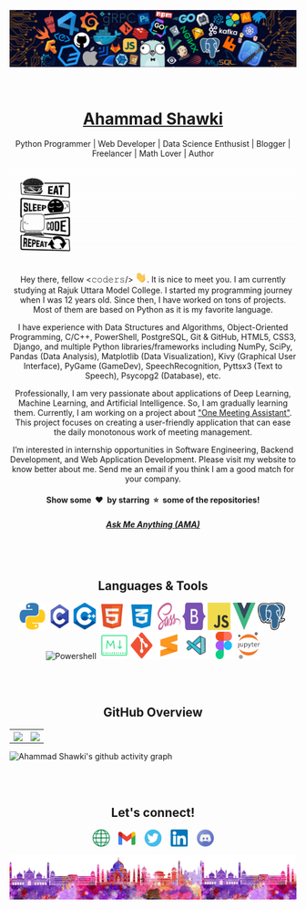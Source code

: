 ![](https://github.com/ahammadshawki8/ahammadshawki8/blob/master/header_.png)

<br>

<h1 align="center"> <a href ="https://ahammadshawki8.github.io/">Ahammad Shawki</a></h1>
<p align="center">Python Programmer | Web Developer | Data Science Enthusist | Blogger | Freelancer | Math Lover | Author</p>
<p align = "center"><img src="https://github.com/ahammadshawki8/ahammadshawki8/blob/master/code.gif"/></p>


<p align="center">Hey there, fellow <𝚌𝚘𝚍𝚎𝚛𝚜/> <img src="https://raw.githubusercontent.com/ABSphreak/ABSphreak/master/gifs/Hi.gif" width="20px">. It is nice to meet you. I am currently studying at Rajuk Uttara Model College. I started my programming journey when I was 12 years old. Since then, I have worked on tons of projects. Most of them are based on Python as it is my favorite language.</a>

<p align="center">I have experience with Data Structures and Algorithms, Object-Oriented Programming, C/C++, PowerShell, PostgreSQL, Git & GitHub, HTML5, CSS3, Django, and multiple Python libraries/frameworks including NumPy, SciPy, Pandas (Data Analysis), Matplotlib (Data Visualization), Kivy (Graphical User Interface), PyGame (GameDev), SpeechRecognition, Pyttsx3 (Text to Speech), Psycopg2 (Database), etc.</p>

<p align="center">Professionally, I am very passionate about applications of Deep Learning, Machine Learning, and Artificial Intelligence. So, I am gradually learning them. Currently, I am working on a project about <a href = "https://github.com/ahammadshawki8/One-Meeting-Assistant">"One Meeting Assistant"</a>. This project focuses on creating a user-friendly application that can ease the daily monotonous work of meeting management.</p>

<p align="center">I’m interested in internship opportunities in Software Engineering, Backend Development, and Web Application Development. Please visit my website to know better about me. Send me an email if you think I am a good match for your company.<br>
  
<h4 align="center">Show some &nbsp;❤️&nbsp; by starring  &nbsp;⭐&nbsp; some of the repositories!</h4>
<h5 align="center"><a href="https://github.com/ahammadshawki8/ahammadshawki8/discussions">Ask Me Anything (AMA)</a></h4>
</p>

<br><br>

<h2 align="center"> Languages & Tools </h2>
<p align="center">
<img src="https://github.com/ahammadshawki8/ahammadshawki8/blob/master/python.png" alt="Python" width="48" height="48"/>&nbsp;<img src="https://github.com/ahammadshawki8/ahammadshawki8/blob/master/c.png" alt="C" width="40" height="48"/>&nbsp;<img src="https://github.com/ahammadshawki8/ahammadshawki8/blob/master/cpp.png" alt="C++" width="40" height="48"/>&nbsp;<img src="https://github.com/ahammadshawki8/ahammadshawki8/blob/master/html.svg" alt="HTML" width="48" height="48"/>&nbsp;<img src="https://github.com/ahammadshawki8/ahammadshawki8/blob/master/css.png" alt="CSS" width="48" height="48"/>&nbsp;<img src="https://github.com/ahammadshawki8/ahammadshawki8/blob/master/sass.png" alt="SASS" width="40" height="48"/>&nbsp;<img src="https://github.com/ahammadshawki8/ahammadshawki8/blob/master/bootstrap.svg" alt="Bootstrap" width="40" height="48"/>&nbsp;<img src="https://github.com/ahammadshawki8/ahammadshawki8/blob/master/js.png" alt="JavaScript" width="40" height="48"/>&nbsp;<img src="https://github.com/ahammadshawki8/ahammadshawki8/blob/master/vue.png" alt="Vue" width="40" height="48"/>&nbsp;<img src="https://github.com/ahammadshawki8/ahammadshawki8/blob/master/postgres.png" alt="PostgreSQL" width="48" height="48"/>&nbsp;<img src="https://www.freeiconspng.com/uploads/powershell-icon-9.png" alt="Powershell" width="48" height="48"/>&nbsp;&nbsp;<img src="https://github.com/ahammadshawki8/ahammadshawki8/blob/master/markdown.png" alt="Markdown" width="48" height="48"/>&nbsp;<img src="https://github.com/ahammadshawki8/ahammadshawki8/blob/master/git.png" alt="Git" width="40" height="48"/>&nbsp;<img src="https://github.com/ahammadshawki8/ahammadshawki8/blob/master/sublime.png" alt="sublime" width="48" height="48"/><img src="https://github.com/ahammadshawki8/ahammadshawki8/blob/master/vscode.png" alt="vscode" width="48" height="48"/>&nbsp;<img src="https://github.com/ahammadshawki8/ahammadshawki8/blob/master/figma.png" alt="Figma" width="40" height="48"/>&nbsp;<img src="https://github.com/ahammadshawki8/ahammadshawki8/blob/master/jupyter.png" alt="jupyter" width="40" height="48"/>  </p>


<br><br>

<h2 align="center"> GitHub Overview </h2>
<table>
  <tr>
    <td align="center" style="padding=0;width=50%;">
      <img align="center" style="padding=0;" src="https://github-readme-stats.vercel.app/api/top-langs/?username=ahammadshawki8&layout=compact&show_icons=true&title_color=4F8CC9&text_color=9f9f9f&bg_color=00000000&hide_border=true&icon_color=00000000&count_private=true&extra=skyra-project/skyra,skyra.pw,alestra,skyra-sharp,lycore,aurora,char,timestamp,anti-user-gateway,orm,eslint-config;binarytf/binarytf;discordjs/discord.js,collection;novariableglobal/mood,g.shift,global-engine;sapphire-project/framework,pieces,plugins,utilities" />
    </td>
    <td align="center" style="padding=0;width=50%;">
      <img align="center" style="padding=0;" src="https://github-readme-stats.vercel.app/api/?username=ahammadshawki8&show_icons=true&title_color=4F8CC9&text_color=9f9f9f&bg_color=00000000&hide_border=true&icon_color=4F8CC9&hide_title=true&count_private=true" />
    </td>
  </tr>
</table>

  ![Ahammad Shawki's github activity graph](https://activity-graph.herokuapp.com/graph?username=ahammadshawki8)

<br><br>

<h2 align="center"> Let's connect! </h2>
<p align="center">
<a href="https://ahammadshawki8.github.io/"><img align="center" width="30px" src="https://github.com/ahammadshawki8/ahammadshawki8/blob/master/website.png" /></a> &nbsp;&nbsp; <a href="mailto:ahammadshawki8@gmail.com"><img align="center" width="30px" src="https://github.com/ahammadshawki8/ahammadshawki8/blob/master/mail.png" /></a> &nbsp;&nbsp; <a href="https://twitter.com/AhammadShawki8"><img align="center" width="30px" src="https://github.com/ahammadshawki8/ahammadshawki8/blob/master/twitter.png" /></a> &nbsp;&nbsp; <a href="https://www.linkedin.com/in/ahammadshawki8/"><img align="center" width="30px" src="https://github.com/ahammadshawki8/ahammadshawki8/blob/master/linkedin.png" /></a> &nbsp;&nbsp; <a href="https://discord.gg/7ZnxCtYWjU"><img align="center" width="30px" src="https://github.com/ahammadshawki8/ahammadshawki8/blob/master/discord.png" /></a>
</p>

![](https://github.com/ahammadshawki8/ahammadshawki8/blob/master/footer.png)
